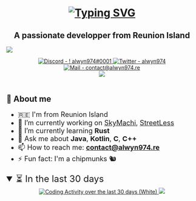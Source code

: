 <!--
**alwyn974/alwyn974** is a ✨ _special_ ✨ repository because its `README.md` (this file) appears on your GitHub profile.

Here are some ideas to get you started:

- 🔭 I’m currently working on ...
- 🌱 I’m currently learning ...
- 👯 I’m looking to collaborate on ...
- 🤔 I’m looking for help with ...
- 💬 Ask me about ...
- 📫 How to reach me: ...é
- 😄 Pronouns: ...
- ⚡ Fun fact: ...
-->

<h1 align="center">
    <a href="https://git.io/typing-svg">
        <img src="https://readme-typing-svg.demolab.com?font=Fira+Code&size=80&pause=1000&center=true&vCenter=true&multiline=true&width=2000&height=320&lines=Hi+%F0%9F%91%8B%2C+I'm+Alwyn;Nice+to+meet+you+!;I'm+a+3rd+year+student+at+Epitech+Reunion" alt="Typing SVG"/>
    </a>
</h1>

<h2 align="center">A passionate developper from Reunion Island</h2>

<!-- yHype -->
![](https://hit.yhype.me/github/profile?user_id=47529956)

<div align="center">
    <a href="https://discord.com/users/249107964336537600">
        <img src="https://img.shields.io/static/v1?label=Discord&message=!+alwyn974%230001&color=5865F2&style=for-the-badge&logo=discord&logoColor=5865F2" alt="Discord - ! alwyn974#0001">
    <a>
    <a href="https://twitter.com/alwyn974">
        <img src="https://img.shields.io/static/v1?label=Twitter&message=alwyn974&color=1DA1F2&style=for-the-badge&logo=twitter&logoColor=1DA1F2" alt="Twitter - alwyn974">
    </a>
    <a href="mailto:contact@alwyn974.re">
        <img src="https://img.shields.io/static/v1?label=Mail&message=contact%40alwyn974.re&color=3e65cf&style=for-the-badge&logo=gmail&logoColor=c71610" alt="Mail - contact@alwyn974.re">
    </a>
    <br>
    <a href="">
        <img src="https://komarev.com/ghpvc/?username=alwyn974&style=for-the-badge&logo=gmail">
    </a>
</div>
<br>

## 📝 About me

<!-- <img align="right" src="https://media3.giphy.com/media/84SFZf1BKgzeny1WxQ/giphy.gif" /> -->
<!-- <img align="right" src="https://fiverr-res.cloudinary.com/images/t_main1,q_auto,f_auto,q_auto,f_auto/attachments/delivery/asset/811541cf3a5acf308a5079febaa31e37-1602084278/Pixxle_Character_Animation/do-high-quality-pixel-art-and-animations.gif" /> -->
<!-- <img align="right" src="https://media.tenor.com/PBcGjKppnacAAAAd/pixel-art.gif" /> -->
<!-- <img align="right" src="./resources/vertical.gif"/> -->

<div style="font-size: large">

- 🇷🇪 I'm from Reunion Island
- 🔭 I’m currently working on [SkyMachi](https://github.com/SkyMachi), [StreetLess](https://github.com/StreetLess)
- 🌱 I’m currently learning **Rust**
- 💬 Ask me about **Java**, **Kotlin**, **C**, **C++**
- 📫 How to reach me: **contact@alwyn974.re**
- ⚡ Fun fact: I'm a chipmunks 🐿

</div>


<details open> <!-- TODO: remove this -->
<summary style="font-size: x-large"> ⏳ In the last 30 days </summary>

<div align="center">
    <a href="https://wakatime.com/alwyn974">
        <img src="https://wakatime.com/share/@alwyn974/09d81be1-49eb-4921-8ee5-cfad244fae12.svg" alt="Coding Activity over the last 30 days (White)">
        <img src="https://wakatime.com/share/@alwyn974/b4630578-87f7-4b58-9870-58e094d04ecc.svg">
    </a>
</div>

</details>